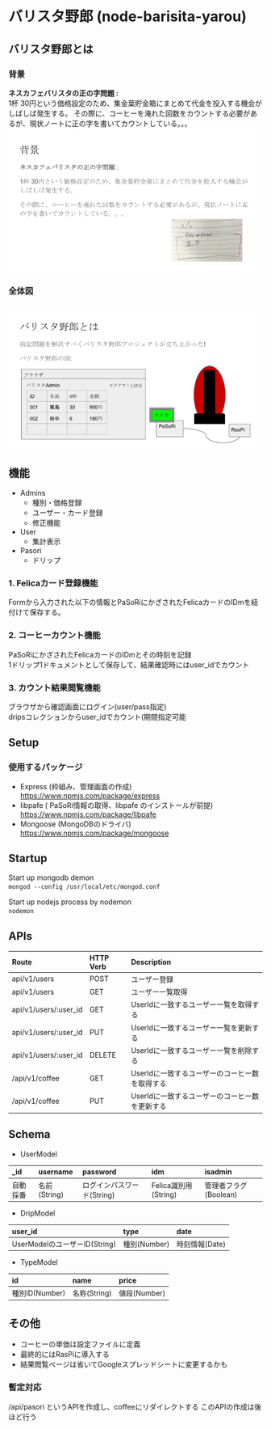 # バリスタ野郎 (node-barisita-yarou)

## バリスタ野郎とは
### 背景
**ネスカフェバリスタの正の字問題 :**  
1杯 30円という価格設定のため、集金葉貯金箱にまとめて代金を投入する機会がしばしば発生する。
その際に、コーヒーを淹れた回数をカウントする必要があるが、現状ノートに正の字を書いてカウントしている。。。  
![background](https://github.com/daikiojm/node-barista-yarou/blob/master/public/images/about/background-node-barista-yarou.png)

### 全体図
![about](https://github.com/daikiojm/node-barista-yarou/blob/master/public/images/about/about-node-barista-yarou.png)

## 機能

- Admins
  - 種別・価格登録
  - ユーザー・カード登録
  - 修正機能
- User
  - 集計表示
- Pasori
  - ドリップ

### 1. Felicaカード登録機能
Formから入力された以下の情報とPaSoRiにかざされたFelicaカードのIDmを紐付けて保存する。  
### 2. コーヒーカウント機能
PaSoRiにかざされたFelicaカードのIDmとその時刻を記録  
1ドリップ1ドキュメントとして保存して、結果確認時にはuser_idでカウント  
### 3. カウント結果閲覧機能
ブラウザから確認画面にログイン(user/pass指定)  
dripsコレクションからuser_idでカウント(期間指定可能  

## Setup

### 使用するパッケージ
* Express (枠組み、管理画面の作成)
https://www.npmjs.com/package/express
* libpafe ( PaSoRi情報の取得、libpafe のインストールが前提)
https://www.npmjs.com/package/libpafe
* Mongoose (MongoDBのドライバ)
https://www.npmjs.com/package/mongoose

## Startup

Start up mongodb demon  
`mongod --config /usr/local/etc/mongod.conf`

Start up nodejs process by nodemon  
`nodemon`

## APIs


|Route|HTTP Verb|Description|
|:-----------|:------------|:------------|
|api/v1/users|POST|ユーザー登録|
|api/v1/users|GET|ユーザー一覧取得|
|api/v1/users/:user_id|GET|UserIdに一致するユーザー一覧を取得する|
|api/v1/users/:user_id|PUT|UserIdに一致するユーザー一覧を更新する|
|api/v1/users/:user_id|DELETE|UserIdに一致するユーザー一覧を削除する|
|/api/v1/coffee|GET|UserIdに一致するユーザーのコーヒー数を取得する|
|/api/v1/coffee|PUT|UserIdに一致するユーザーのコーヒー数を更新する|

## Schema
* UserModel

| _id | username | password | idm | isadmin |
|:-----------|:------------|:------------|:------------|:------------|
| 自動採番   | 名前(String) | ログインパスワード(String) | Felica識別用(String) | 管理者フラグ(Boolean) |

* DripModel

| user_id | type | date |
|:-----------|:------------|:------------|
| UserModelのユーザーID(String)   | 種別(Number) | 時刻情報(Date) |

* TypeModel

| id | name | price |
|:-----------|:------------|:------------|
| 種別ID(Number)   | 名称(String)  | 値段(Number) |

## その他

* コーヒーの単価は設定ファイルに定義
* 最終的にはRasPiに導入する
* 結果閲覧ページは省いてGoogleスプレッドシートに変更するかも

### 暫定対応

/api/pasori
というAPIを作成し、coffeeにリダイレクトする
このAPIの作成は後ほど行う
